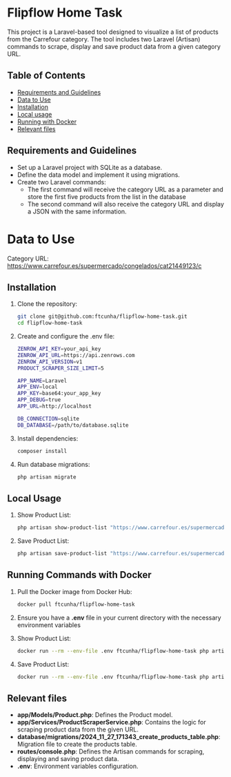 # Flipflow Home Task

This project is a Laravel-based tool designed to visualize a list of products from the Carrefour category.
The tool includes two Laravel (Artisan) commands to scrape, display and save product data from a given category URL.

## Table of Contents

-   [Requirements and Guidelines](#requirements-and-guidelines)
-   [Data to Use](#data-to-use)
-   [Installation](#installation)
-   [Local usage](#local-usage)
-   [Running with Docker](#running-commands-with-docker)
-   [Relevant files](#relevant-files)

## Requirements and Guidelines

-   Set up a Laravel project with SQLite as a database.
-   Define the data model and implement it using migrations.
-   Create two Laravel commands:
    -   The first command will receive the category URL as a parameter and store the first five products from the list in the database
    -   The second command will also receive the category URL and display a JSON with the same information.

# Data to Use

Category URL: https://www.carrefour.es/supermercado/congelados/cat21449123/c

## Installation

1.  Clone the repository:

    ```sh
    git clone git@github.com:ftcunha/flipflow-home-task.git
    cd flipflow-home-task

    ```

2.  Create and configure the .env file:

    ```sh
    ZENROW_API_KEY=your_api_key
    ZENROW_API_URL=https://api.zenrows.com
    ZENROW_API_VERSION=v1
    PRODUCT_SCRAPER_SIZE_LIMIT=5

    APP_NAME=Laravel
    APP_ENV=local
    APP_KEY=base64:your_app_key
    APP_DEBUG=true
    APP_URL=http://localhost

    DB_CONNECTION=sqlite
    DB_DATABASE=/path/to/database.sqlite

    ```

3.  Install dependencies:

    ```sh
    composer install
    ```

4.  Run database migrations:
    ```sh
    php artisan migrate
    ```

## Local Usage

1. Show Product List:

    ```sh
    php artisan show-product-list "https://www.carrefour.es/supermercado/congelados/cat21449123/c"
    ```

2. Save Product List:
    ```sh
    php artisan save-product-list "https://www.carrefour.es/supermercado/congelados/cat21449123/c"
    ```

## Running Commands with Docker

1. Pull the Docker image from Docker Hub:

    ```sh
    docker pull ftcunha/flipflow-home-task
    ```

2. Ensure you have a **.env** file in your current directory with the necessary environment variables

3. Show Product List:

    ```sh
    docker run --rm --env-file .env ftcunha/flipflow-home-task php artisan show-product-list https://www.carrefour.es/supermercado/congelados/cat21449123/c
    ```

4. Save Product List:
    ```sh
    docker run --rm --env-file .env ftcunha/flipflow-home-task php artisan save-product-list https://www.carrefour.es/supermercado/congelados/cat21449123/c
    ```

## Relevant files

-   **app/Models/Product.php**: Defines the Product model.
-   **app/Services/ProductScraperService.php**: Contains the logic for scraping product data from the given URL.
-   **database/migrations/2024_11_27_171343_create_products_table.php**: Migration file to create the products table.
-   **routes/console.php**: Defines the Artisan commands for scraping, displaying and saving product data.
-   **.env**: Environment variables configuration.
